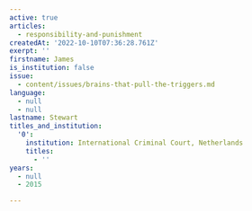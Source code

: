 ```yaml
---
active: true
articles:
  - responsibility-and-punishment
createdAt: '2022-10-10T07:36:28.761Z'
exerpt: ''
firstname: James
is_institution: false
issue:
  - content/issues/brains-that-pull-the-triggers.md
language:
  - null
  - null
lastname: Stewart
titles_and_institution:
  '0':
    institution: International Criminal Court, Netherlands
    titles:
      - ''
years:
  - null
  - 2015

---
```

